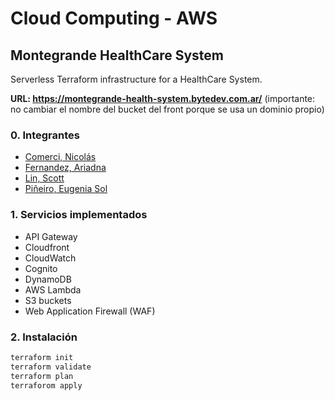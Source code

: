 # Cloud Computing - AWS 

## Montegrande HealthCare System 

Serverless Terraform infrastructure for a HealthCare System.

**URL: https://montegrande-health-system.bytedev.com.ar/**
(importante: no cambiar el nombre del bucket del front porque se usa un dominio propio)

### 0. Integrantes 

- [Comerci, Nicolás](https://github.com/ncomerci)
- [Fernandez, Ariadna](https://github.com/arfernandez2000)
- [Lin, Scott](https://github.com/scottlin19)
- [Piñeiro, Eugenia Sol](https://github.com/eugepineiro)

### 1. Servicios implementados 
- API Gateway 
- Cloudfront 
- CloudWatch
- Cognito
- DynamoDB
- AWS Lambda 
- S3 buckets
- Web Application Firewall (WAF)

### 2. Instalación 

```bash 
terraform init 
terraform validate
terraform plan 
terraforom apply 
